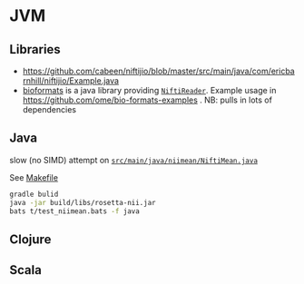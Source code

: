 # JVM
## Libraries
 * https://github.com/cabeen/niftijio/blob/master/src/main/java/com/ericbarnhill/niftijio/Example.java
 * [bioformats](https://www.openmicroscopy.org/bio-formats/) is a java library providing [`NiftiReader`](https://bio-formats.readthedocs.io/en/v7.3.1/metadata/NiftiReader.html). Example usage in https://github.com/ome/bio-formats-examples . NB: pulls in lots of dependencies

## Java

slow (no SIMD) attempt on [`src/main/java/niimean/NiftiMean.java`](src/main/java/niimean/NiftiMean.java)

See [Makefile](Makefile)

```sh
gradle bulid
java -jar build/libs/rosetta-nii.jar
bats t/test_niimean.bats -f java
```

## Clojure
## Scala
